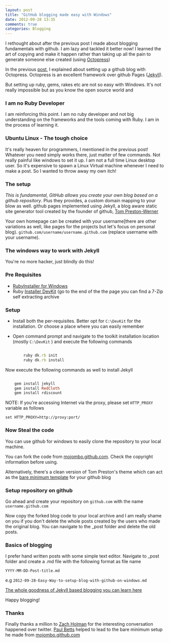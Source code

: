 ```yaml
---
layout: post
title: "GitHub blogging made easy with Windows"
date: 2012-09-28 13:35
comments: true
categories: Blogging
---
```


I rethought about after the previous post I made about blogging fundamentals with github. I am lazy and tackled it better now! I learned the art of copying and make it happen rather than taking up all the pain to generate someone else created (using [Octopress](http://octopress.org/))

In the previous [post](http://sarat.in/Blogging/2012/08/23/setting-up-new-octpress-with-github-for-blogging.html), I explained about setting up a github blog with Octopress. Octopress is an excellent framework over github Pages ([Jekyll](https://github.com/mojombo/jekyll)).

But setting up ruby, gems, rakes etc are not so easy with Windows. It's not really impossible but as you know the open source world and 

### I am no Ruby Developer ###
I am reinforcing this point. I am no ruby developer and not big understanding on the frameworks and the tools coming with Ruby. I am in the process of learning it.

### Ubuntu Linux - The tough choice ###
It's really heaven for programmers, I mentioned in the previous post! Whatever you need simply works there, just matter of few commands. Not really painful like windows to set it up. I am not a full time Linux desktop user. So it's expensive to spawn a Linux Virtual machine whenever I need to make a post. So I wanted to throw away my own itch!

### The setup ###
*This is fundamental, GitHub allows you create your own blog based on a github repository*. Plus they provides, a custom domain mapping to your blow as well. github pages implemented using Jekyll, a blog aware static site generator tool created by the founder of github, [Tom Preston-Werner](http://tom.preston-werner.com/)

Your own homepage can be created with your username[there are other variations as well, like pages for the projects but let's focus on personal blog). `github.com/username/username.github.com` (replace username with your username). 

### The windows way to work with Jekyll ###
You're no more hacker, just blindly do this!

### Pre Requisites ###
 - [RubyInstaller for Windows](http://rubyinstaller.org/)
 - Ruby [Installer DevKit](http://rubyinstaller.org/) (go to the end of the the page you can find a 7-Zip self extracting archive
	
### Setup ###

 - Install both the per-requisites. Better opt for `C:\DevKit` for the installation. Or choose a place where you can easily remember

 - Open command prompt and navigate to the toolkit installation location (mostly `C:\DevKit` ) and execute the following commands


```ruby

    	ruby dk.rb init
    	ruby dk.rb install
```

Now execute the following commands as well to install Jekyll

```ruby

	gem install jekyll
	gem install RedCloth
	gem install rdiscount	
```

NOTE: If you're accessing Internet via the proxy, please set `HTTP_PROXY` variable as follows

`set HTTP_PROXY=http://proxy:port/`

### Now Steal the code ###

You can use github for windows to easily clone the repository to your local machine.

You can fork the code from [mojombo.github.com](https://github.com/mojombo/mojombo.github.com). Check the copyright information before using.

Alternatively, there's a clean version of Tom Preston's theme which can act as the [bare minimum template](https://github.com/xpaulbettsx/blogstrap) for your github blog


### Setup repository on github ###
Go ahead and create your repository on `github.com` with the name `username.github.com`

Now copy the forked blog code to your local archive and I am really shame on you if you don't delete the whole posts created by the users who made the original blog. You can navigate to the _post folder and delete the old posts. 

### Basics of blogging ###
I prefer hand written posts with some simple text editor. Navigate to _post folder and create a .md file with the following format as file name

`YYYY-MM-DD-Post-title.md`

e.g
`2012-09-28-Easy-Way-to-setup-blog-with-github-on-windows.md`

[The whole goodness of Jekyll based blogging you can learn here](https://github.com/mojombo/jekyll)

Happy blogging!

### Thanks ###
Finally thanks a million to [Zach Holman](https://twitter.com/holman) for the interesting conversation happened over twitter. [Paul Betts](https://twitter.com/xpaulbettsx) helped to lead to the bare minimum setup he made from [mojombo.github.com](http://mojombo.github.com)

